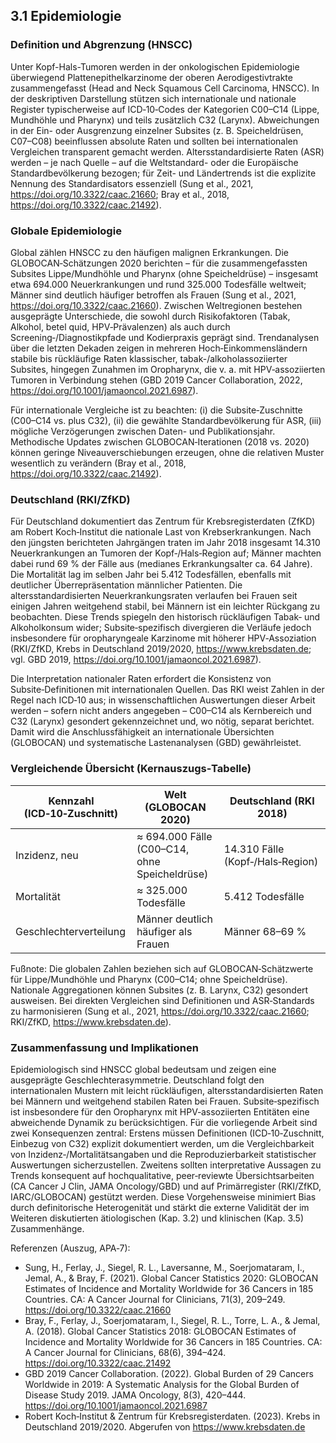 ## 3.1 Epidemiologie

### Definition und Abgrenzung (HNSCC)
Unter Kopf-Hals-Tumoren werden in der onkologischen Epidemiologie überwiegend Plattenepithelkarzinome der oberen Aerodigestivtrakte zusammengefasst (Head and Neck Squamous Cell Carcinoma, HNSCC). In der deskriptiven Darstellung stützen sich internationale und nationale Register typischerweise auf ICD‑10‑Codes der Kategorien C00–C14 (Lippe, Mundhöhle und Pharynx) und teils zusätzlich C32 (Larynx). Abweichungen in der Ein- oder Ausgrenzung einzelner Subsites (z. B. Speicheldrüsen, C07–C08) beeinflussen absolute Raten und sollten bei internationalen Vergleichen transparent gemacht werden. Altersstandardisierte Raten (ASR) werden – je nach Quelle – auf die Weltstandard- oder die Europäische Standardbevölkerung bezogen; für Zeit- und Ländertrends ist die explizite Nennung des Standardisators essenziell (Sung et al., 2021, https://doi.org/10.3322/caac.21660; Bray et al., 2018, https://doi.org/10.3322/caac.21492).

### Globale Epidemiologie
Global zählen HNSCC zu den häufigen malignen Erkrankungen. Die GLOBOCAN‑Schätzungen 2020 berichten – für die zusammengefassten Subsites Lippe/Mundhöhle und Pharynx (ohne Speicheldrüse) – insgesamt etwa 694.000 Neuerkrankungen und rund 325.000 Todesfälle weltweit; Männer sind deutlich häufiger betroffen als Frauen (Sung et al., 2021, https://doi.org/10.3322/caac.21660). Zwischen Weltregionen bestehen ausgeprägte Unterschiede, die sowohl durch Risikofaktoren (Tabak, Alkohol, betel quid, HPV‑Prävalenzen) als auch durch Screening‑/Diagnostikpfade und Kodierpraxis geprägt sind. Trendanalysen über die letzten Dekaden zeigen in mehreren Hoch‑Einkommensländern stabile bis rückläufige Raten klassischer, tabak-/alkoholassoziierter Subsites, hingegen Zunahmen im Oropharynx, die v. a. mit HPV‑assoziierten Tumoren in Verbindung stehen (GBD 2019 Cancer Collaboration, 2022, https://doi.org/10.1001/jamaoncol.2021.6987).

Für internationale Vergleiche ist zu beachten: (i) die Subsite‑Zuschnitte (C00–C14 vs. plus C32), (ii) die gewählte Standardbevölkerung für ASR, (iii) mögliche Verzögerungen zwischen Daten- und Publikationsjahr. Methodische Updates zwischen GLOBOCAN‑Iterationen (2018 vs. 2020) können geringe Niveauverschiebungen erzeugen, ohne die relativen Muster wesentlich zu verändern (Bray et al., 2018, https://doi.org/10.3322/caac.21492).

### Deutschland (RKI/ZfKD)
Für Deutschland dokumentiert das Zentrum für Krebsregisterdaten (ZfKD) am Robert Koch‑Institut die nationale Last von Krebserkrankungen. Nach den jüngsten berichteten Jahrgängen traten im Jahr 2018 insgesamt 14.310 Neuerkrankungen an Tumoren der Kopf‑/Hals‑Region auf; Männer machten dabei rund 69 % der Fälle aus (medianes Erkrankungsalter ca. 64 Jahre). Die Mortalität lag im selben Jahr bei 5.412 Todesfällen, ebenfalls mit deutlicher Überrepräsentation männlicher Patienten. Die altersstandardisierten Neuerkrankungsraten verlaufen bei Frauen seit einigen Jahren weitgehend stabil, bei Männern ist ein leichter Rückgang zu beobachten. Diese Trends spiegeln den historisch rückläufigen Tabak‑ und Alkoholkonsum wider; Subsite‑spezifisch divergieren die Verläufe jedoch insbesondere für oropharyngeale Karzinome mit höherer HPV‑Assoziation (RKI/ZfKD, Krebs in Deutschland 2019/2020, https://www.krebsdaten.de; vgl. GBD 2019, https://doi.org/10.1001/jamaoncol.2021.6987).

Die Interpretation nationaler Raten erfordert die Konsistenz von Subsite‑Definitionen mit internationalen Quellen. Das RKI weist Zahlen in der Regel nach ICD‑10 aus; in wissenschaftlichen Auswertungen dieser Arbeit werden – sofern nicht anders angegeben – C00–C14 als Kernbereich und C32 (Larynx) gesondert gekennzeichnet und, wo nötig, separat berichtet. Damit wird die Anschlussfähigkeit an internationale Übersichten (GLOBOCAN) und systematische Lastenanalysen (GBD) gewährleistet.

### Vergleichende Übersicht (Kernauszugs‑Tabelle)

| Kennzahl (ICD‑10‑Zuschnitt) | Welt (GLOBOCAN 2020) | Deutschland (RKI 2018) |
| --- | --- | --- |
| Inzidenz, neu | ≈ 694.000 Fälle (C00–C14, ohne Speicheldrüse) | 14.310 Fälle (Kopf‑/Hals‑Region) |
| Mortalität | ≈ 325.000 Todesfälle | 5.412 Todesfälle |
| Geschlechterverteilung | Männer deutlich häufiger als Frauen | Männer 68–69 % |

Fußnote: Die globalen Zahlen beziehen sich auf GLOBOCAN‑Schätzwerte für Lippe/Mundhöhle und Pharynx (C00–C14; ohne Speicheldrüse). Nationale Aggregationen können Subsites (z. B. Larynx, C32) gesondert ausweisen. Bei direkten Vergleichen sind Definitionen und ASR‑Standards zu harmonisieren (Sung et al., 2021, https://doi.org/10.3322/caac.21660; RKI/ZfKD, https://www.krebsdaten.de).

### Zusammenfassung und Implikationen
Epidemiologisch sind HNSCC global bedeutsam und zeigen eine ausgeprägte Geschlechterasymmetrie. Deutschland folgt den internationalen Mustern mit leicht rückläufigen, altersstandardisierten Raten bei Männern und weitgehend stabilen Raten bei Frauen. Subsite‑spezifisch ist insbesondere für den Oropharynx mit HPV‑assoziierten Entitäten eine abweichende Dynamik zu berücksichtigen. Für die vorliegende Arbeit sind zwei Konsequenzen zentral: Erstens müssen Definitionen (ICD‑10‑Zuschnitt, Einbezug von C32) explizit dokumentiert werden, um die Vergleichbarkeit von Inzidenz‑/Mortalitätsangaben und die Reproduzierbarkeit statistischer Auswertungen sicherzustellen. Zweitens sollten interpretative Aussagen zu Trends konsequent auf hochqualitative, peer‑reviewte Übersichtsarbeiten (CA Cancer J Clin, JAMA Oncology/GBD) und auf Primärregister (RKI/ZfKD, IARC/GLOBOCAN) gestützt werden. Diese Vorgehensweise minimiert Bias durch definitorische Heterogenität und stärkt die externe Validität der im Weiteren diskutierten ätiologischen (Kap. 3.2) und klinischen (Kap. 3.5) Zusammenhänge.

Referenzen (Auszug, APA‑7):
- Sung, H., Ferlay, J., Siegel, R. L., Laversanne, M., Soerjomataram, I., Jemal, A., & Bray, F. (2021). Global Cancer Statistics 2020: GLOBOCAN Estimates of Incidence and Mortality Worldwide for 36 Cancers in 185 Countries. CA: A Cancer Journal for Clinicians, 71(3), 209–249. https://doi.org/10.3322/caac.21660
- Bray, F., Ferlay, J., Soerjomataram, I., Siegel, R. L., Torre, L. A., & Jemal, A. (2018). Global Cancer Statistics 2018: GLOBOCAN Estimates of Incidence and Mortality Worldwide for 36 Cancers in 185 Countries. CA: A Cancer Journal for Clinicians, 68(6), 394–424. https://doi.org/10.3322/caac.21492
- GBD 2019 Cancer Collaboration. (2022). Global Burden of 29 Cancers Worldwide in 2019: A Systematic Analysis for the Global Burden of Disease Study 2019. JAMA Oncology, 8(3), 420–444. https://doi.org/10.1001/jamaoncol.2021.6987
- Robert Koch‑Institut & Zentrum für Krebsregisterdaten. (2023). Krebs in Deutschland 2019/2020. Abgerufen von https://www.krebsdaten.de
